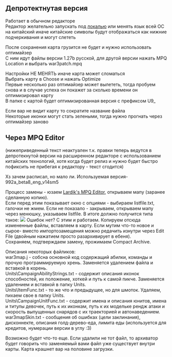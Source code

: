 ## Депротектнутая версия

Работает в обычном редакторе  
Редактор желательно запускать под [локалью](https://github.com/xupefei/Locale-Emulator/releases) или менять язык всей ОС на китайский иначе китайские символы будут отображаться как нижние подчеркивания и могут слететь

После сохранения карта грузится не будет и нужно использовать оптимайзер  
С ним идут файлы версии 1.27b русской, для другой версии нажать MPQ Location и выбрать war3patch.mpq

Настройки НЕ МЕНЯТЬ иначе карта может сломаться  
Выбрать карту в Choose и нажать Optimize  
Первые несколько раз оптимайзер может вылететь, тогда пробуем снова и в случае успеха он покажет за сколько времени он оптимизировал карту  
В папке с картой будет оптимизированная версия с префиксом U9\_

Если вар не видит карту то сократите название файла  
Некоторые иконки могут стать зелеными, тогда нужно прогнать через оптимайзер заново

## Через MPQ Editor

(нижеприведенный текст неактуален т.к. правки теперь ведутся в депротекнутой версии на расширенном редакторе с использованием китайских технологий, хотя когда будет релиз и нужно будет быстро пофиксить не прибегая к редактору - текст сгодится)

Хз зачем расписал, но мало ли. Используемая версия- 992a_beta8_eng_v14sm5

Процесс замены - юзаем [Lardik's MPQ Editor](http://www.zezula.net/download/mpqeditor_en.zip), открываем мапу (заранее сделанную копию).  
Если перед этим показывает окно с опциями - выбираем listfile.txt, галочки не жмем. Если не показало - закрываем, открываем мапу через менюшку, указываем listfile. В итоге должно получится типа такое: ![](https://cdn.discordapp.com/attachments/401022282832674818/588272708962353152/unknown.png)
Ошибок нет? С этим и работаем. Копируем отсюда измененные файлы, вставляем в карту.
Если мутим что-то новое и сырое- вместо импортозамещения можно редачить изнутри через Edit File (двойным нажатием просто разархивирует в ебеня).  
Сохраняем, подтверждаем замену, прожимаем Compact Archive.

Описания некоторых файликов:  
war3map.j - собсна основной код содержащий абилки, команды и прочую программируемую хрень. Заменяется удалением файла и вставкой в корень.  
Units\CampaignAbilityStrings.txt - содержит описания иконок способностей, их положение, хоткей и путь к самой пикче. Заменяется удалением и вставкой в папку Units.  
Units\ItemFunc.txt - то же что и предыдущее, но для шмоток. Удаляем, пихаем свое в папку Units.  
Units\CampaignUnitFunc.txt - содержит имена и описания юнитов, имена и титулы девочек, путь к их иконкам, путь к их модельке рендж атаки и скорость выпущенных снарядов с их траекторией и автонаведением.  
war3mapSkin.txt - сообщения об ошибках (цели заклинания), дисконнекте, описания голд-дерево-еда, лимита еды (используется для кредитов, нумерации версии в углу :3)

Возможно будет что-то еще. Если удалили не тот файл, то архиватор будет говорить что заменяемый вами файл уже существует внутри карты. Карта крашнет вар на половине загрузки.
